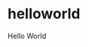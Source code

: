 # helloworld

<html>
<head>
  <title>first page</title>
  <style>
  </style>
</head>
<body>
  <p text-color="red">Hello World</p>
</body>
</html>
